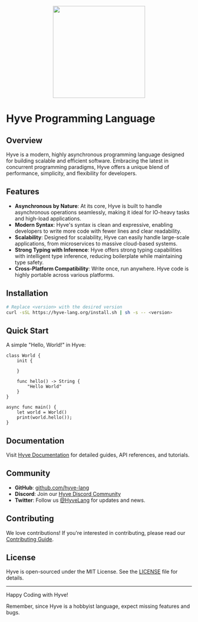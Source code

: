 <p align="center">
  <img src="https://i.imgur.com/f7XHEDZ.png" style="height:250px;" />
</p>

# Hyve Programming Language

## Overview
Hyve is a modern, highly asynchronous programming language designed for building scalable and efficient software. Embracing the latest in concurrent programming paradigms, Hyve offers a unique blend of performance, simplicity, and flexibility for developers.

## Features
- **Asynchronous by Nature**: At its core, Hyve is built to handle asynchronous operations seamlessly, making it ideal for IO-heavy tasks and high-load applications.
- **Modern Syntax**: Hyve's syntax is clean and expressive, enabling developers to write more code with fewer lines and clear readability.
- **Scalability**: Designed for scalability, Hyve can easily handle large-scale applications, from microservices to massive cloud-based systems.
- **Strong Typing with Inference**: Hyve offers strong typing capabilities with intelligent type inference, reducing boilerplate while maintaining type safety.
- **Cross-Platform Compatibility**: Write once, run anywhere. Hyve code is highly portable across various platforms.

## Installation
```bash
# Replace <version> with the desired version
curl -sSL https://hyve-lang.org/install.sh | sh -s -- <version>
```

## Quick Start
A simple "Hello, World!" in Hyve:

```hyve
class World {
    init {

    }

    func hello() -> String {
        "Hello World"
    }
}

async func main() {
    let world = World()
    print(world.hello());
}
```

## Documentation
Visit [Hyve Documentation](https://hyve-lang.org/docs) for detailed guides, API references, and tutorials.

## Community
- **GitHub**: [github.com/hyve-lang](https://github.com/broken-bytes/hyve)
- **Discord**: Join our [Hyve Discord Community](https://discord.gg/hyve-lang)
- **Twitter**: Follow us [@HyveLang](https://twitter.com/HyveLang) for updates and news.

## Contributing
We love contributions! If you're interested in contributing, please read our [Contributing Guide](https://github.com/hyve-lang/hyve/CONTRIBUTING.md).

## License
Hyve is open-sourced under the MIT License. See the [LICENSE](https://github.com/hyve-lang/hyve/LICENSE.md) file for details.

---

Happy Coding with Hyve!

Remember, since Hyve is a hobbyist language, expect missing features and bugs.
